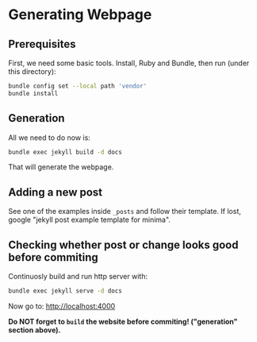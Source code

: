 # Generating Webpage

## Prerequisites

First, we need some basic tools. Install, Ruby and Bundle, then run (under this directory):

``` bash
bundle config set --local path 'vendor'
bundle install
```

## Generation

All we need to do now is:

``` bash
bundle exec jekyll build -d docs
```

That will generate the webpage.

## Adding a new post

See one of the examples inside `_posts` and follow their template. If lost, google
"jekyll post example template for minima".

## Checking whether post or change looks good before commiting

Continuosly build and run http server with:

```bash
bundle exec jekyll serve -d docs
```

Now go to: <http://localhost:4000>

**Do NOT forget to `build` the website before commiting! ("generation" section above).**
